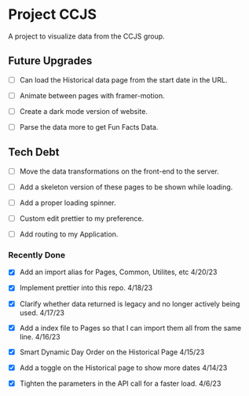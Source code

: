 # Project CCJS

A project to visualize data from the CCJS group.

## Future Upgrades

- [ ] Can load the Historical data page from the start date in the URL.

- [ ] Animate between pages with framer-motion.

- [ ] Create a dark mode version of website.

- [ ] Parse the data more to get Fun Facts Data.

## Tech Debt

- [ ] Move the data transformations on the front-end to the server.

- [ ] Add a skeleton version of these pages to be shown while loading.

- [ ] Add a proper loading spinner.

- [ ] Custom edit prettier to my preference.

- [ ] Add routing to my Application.

### Recently Done

- [x] Add an import alias for Pages, Common, Utilites, etc 4/20/23

- [x] Implement prettier into this repo. 4/18/23

- [x] Clarify whether data returned is legacy and no longer actively being used. 4/17/23

- [x] Add a index file to Pages so that I can import them all from the same line. 4/16/23

- [x] Smart Dynamic Day Order on the Historical Page 4/15/23

- [x] Add a toggle on the Historical page to show more dates 4/14/23

- [x] Tighten the parameters in the API call for a faster load. 4/6/23






